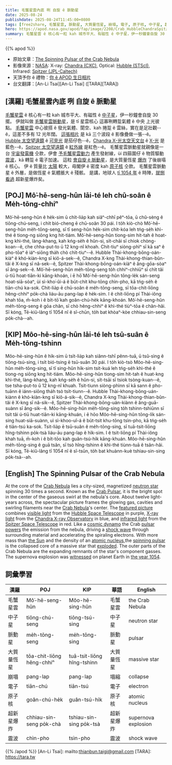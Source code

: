 ```yaml
---
title: 毛蟹星雲內底 咧 自旋 ê 脈動星
date: 2025-08-24
publishdate: 2025-08-24T11:45:00+0800
tags: [free2share, 毛蟹星雲, 脈動星, 大質量恆星, 崩塌, 電子, 原子核, 中子星, 超新星爆炸, 震波]
hero: https://apod.nasa.gov/apod/fap/image/2208/Crab_HubbleChandraSpitzer_1080.jpg
summary: 毛蟹星雲 ê 核心有一粒 kah 城市平大、有磁性 ê 中子星，伊一秒鐘會自旋 30 擺。
---
```


{{% apod %}}

- 原始文章：[The Spinning Pulsar of the Crab Nebula](https://apod.nasa.gov/apod/ap250824.html)
- 影像來源：[NASA](https://www.nasa.gov/): X-ray: [Chandra (CXC)](https://chandra.harvard.edu/), Optical: [Hubble (STScI)](https://www.stsci.edu/hst), Infrared: [Spitzer (JPL-Caltech)](https://www.spitzer.caltech.edu/)
- 天頂予你 ê 禮物：[你 ê APOD 生日相片](https://apod.nasa.gov/apod/calendar/allyears.html)
- 台文翻譯：[An-Li Tsai][An-Li Tsai] ([TARA][TARA])

## [漢羅] 毛蟹星雲內底 咧 自旋 ê 脈動星
[毛蟹星雲][Crab Nebula] ê 核心有一粒 kah 城市平大、有磁性 ê [中子星][neutron star]，伊一秒鐘會自旋 30 擺。
伊就叫做 [毛蟹星雲脈動星][Crab Pulsar]，是 tī 星雲核心 這寡咧轉踅氣體 ê 中央 上光彼點。
[毛蟹星雲][Crab Nebula t] 中心彼搭 ê 發光氣體、閬空、kah 捲踅 ê 雲絲，實在是足壯觀--ê，這差不多有 12 光年闊。
[這張相片][featured picture] 是 kā 三个波段 ê 影像疊做一張--ê。
[Hubble 太空望遠鏡][Hubble Space Telescope] ê [可見光][visible light] 是茄仔色--ê，[Chandra X-光太空天文台][Chandra X-ray Observatory] ê [X-光][X-ray light] 是藍色--ê，[Spitzer 太空望遠鏡][Spitzer Space Telescope] ê [紅外線][infrared light] 是紅色--ê。
毛蟹星雲脈動星就親像是一台 [宇宙發電機][cosmic dynamo] 仝款，伊會 [予毛蟹星雲動力][pulsar powers] 產生發射線，ùi 四箍圍仔 ê 物質驅動 [震波][shock wave t]，kā 轉踅 ê 電子加速。
這粒 [會自旋 ê 脈動星][spinning pulsar]，是大質量恆星 [爆炸][exploded] 了後崩塌 ê 核心。
伊 ê 質量比 [太陽][the Sun] 較大，毋閣伊 ê 密度 kah [原子核][atomic nucleus] 仝款。
毛蟹星雲脈動星 ê 外層，是做恆星 ê 氣體脹大 ê 殘骸。
是講，地球人 [tī 1054 年][the year 1054] ê 時陣，[就捌看過][witnessed] 超新星爆炸矣。

## [POJ] Mô͘-hē-seng-hûn lāi-té leh chū-soân ê Me̍h-tōng-chhiⁿ
Mô͘-hē-seng-hûn ê he̍k-sim ū chi̍t-lia̍p kah siâⁿ-chhī pêⁿ-tōa, ū chû-sèng ê tiōng-chú-seng, i chi̍t bió-cheng ē chū-soân 30 pái.
I to̍h kiò-chò Mô͘-hē-seng-hûn me̍h-tōng-seng, sī tī seng-hûn he̍k-sim chit-kóa leh tńg-se̍h khì-thé ê tiong-ng siōng kng hit-tiám.
Mô͘-hē-seng-hûn tiong-sim hit-tah ê hoat-kng khì-thé, làng-khang, kah kńg-se̍h ê hûn-si, si̍t-chāi sī chiok chòng-koan--ê, che chha-put-to ū 12 kng-nî khoah.
Chit-tiuⁿ siòng-phìⁿ sī kā saⁿ ê pho-tōaⁿ ê iáⁿ-siōng tha̍h chò chi̍t-tiuⁿ--ê.
Hubble Thài-khong-bōng-oán-kiàⁿ ê khó-kiàn-kng sī kiô-á-sek--ê, Chandra X-kng Thài-khong-thian-bûn-tâi ê X-kng sī nâ-sek--ê, Spitzer Thài-khong-bōng-oán-kiàⁿ ê âng-gōa-sòaⁿ sī âng-sek--ê.
Mô͘-hē-seng-hûn me̍h-tōng-seng to̍h chhiⁿ-chhiūⁿ sī chi̍t tâi ú-tiū hoat-tiān-ki kāng-khoán, i ē hō͘ Mô͘-hē-seng-hûn tōng-le̍k sán-seng hoat-siā-sòaⁿ, ùi sì-kho͘-ûi-á ê bu̍t-chit khu-tōng chìn-pho, kā tńg-se̍h ê tiān-chú ka-sok.
Chit-lia̍p ē chū-soân ê me̍h-tōng-seng, sī tōa-chit-liōng hêng-chhiⁿ po̍k-chà liáu-āu pang-lap ê he̍k-sim.
I ê chit-liōng pí Thài-iông khah tōa, m̄-koh i ê bi̍t-tō͘ kah goân-chú-he̍k kāng-khoán.
Mô͘-hē-seng-hûn me̍h-tōng-seng ê gōa chân, sī chò hêng-chhiⁿ ê khì-thé tiùⁿ-tōa ê chân-hâi.
Sī kóng, Tē-kiû-lâng tī 1054 nî ê sî-chūn, to̍h bat khòaⁿ-kòe chhiau-sin-seng po̍k-chà--ah.

## [KIP] Môo-hē-sing-hûn lāi-té leh tsū-suân ê Me̍h-tōng-tshinn
Môo-hē-sing-hûn ê hi̍k-sim ū tsi̍t-lia̍p kah siânn-tshī pênn-tuā, ū tsû-sìng ê tiōng-tsú-sing, i tsi̍t bió-tsing ē tsū-suân 30 pái.
I to̍h kiò-tsò Môo-hē-sing-hûn me̍h-tōng-sing, sī tī sing-hûn hi̍k-sim tsit-kuá leh tńg-se̍h khì-thé ê tiong-ng siōng kng hit-tiám.
Môo-hē-sing-hûn tiong-sim hit-tah ê huat-kng khì-thé, làng-khang, kah kńg-se̍h ê hûn-si, si̍t-tsāi sī tsiok tsòng-kuan--ê, tse tsha-put-to ū 12 kng-nî khuah.
Tsit-tiunn siòng-phìnn sī kā sann ê pho-tuānn ê iánn-siōng tha̍h tsò tsi̍t-tiunn--ê.
Hubble Thài-khong-bōng-uán-kiànn ê khó-kiàn-kng sī kiô-á-sik--ê, Chandra X-kng Thài-khong-thian-bûn-tâi ê X-kng sī nâ-sik--ê, Spitzer Thài-khong-bōng-uán-kiànn ê âng-guā-suànn sī âng-sik--ê.
Môo-hē-sing-hûn me̍h-tōng-sing to̍h tshinn-tshiūnn sī tsi̍t tâi ú-tiū huat-tiān-ki kāng-khuán, i ē hōo Môo-hē-sing-hûn tōng-li̍k sán-sing huat-siā-suànn, uì sì-khoo-uî-á ê bu̍t-tsit khu-tōng tsìn-pho, kā tńg-se̍h ê tiān-tsú ka-sok.
Tsit-lia̍p ē tsū-suân ê me̍h-tōng-sing, sī tuā-tsit-liōng hîng-tshinn po̍k-tsà liáu-āu pang-lap ê hi̍k-sim.
I ê tsit-liōng pí Thài-iông khah tuā, m̄-koh i ê bi̍t-tōo kah guân-tsú-hi̍k kāng-khuán.
Môo-hē-sing-hûn me̍h-tōng-sing ê guā tsân, sī tsò hîng-tshinn ê khì-thé tiùnn-tuā ê tsân-hâi.
Sī kóng, Tē-kiû-lâng tī 1054 nî ê sî-tsūn, to̍h bat khuànn-kuè tshiau-sin-sing po̍k-tsà--ah.

## [English] The Spinning Pulsar of the Crab Nebula
At the core of the [Crab Nebula][Crab Nebula] lies a city-sized, magnetized [neutron star][neutron star] spinning 30 times a second.
Known as the [Crab Pulsar][Crab Pulsar], it is the bright spot in the center of the gaseous swirl at the nebula's core.
About twelve light-years across, the spectacular picture frames the glowing gas, cavities and swirling filaments near the [Crab Nebula][Crab Nebula e]'s center.
The [featured picture][featured picture] combines [visible light][visible light] from the [Hubble Space Telescope][Hubble Space Telescope] in purple, [X-ray light][X-ray light] from the [Chandra X-ray Observatory][Chandra X-ray Observatory] in blue, and [infrared light][infrared light] from the [Spitzer Space Telescope][Spitzer Space Telescope] in red.
Like a [cosmic dynamo][cosmic dynamo] the Crab [pulsar powers][pulsar powers] the emission from the nebula, driving a [shock wave][shock wave e] through surrounding material and accelerating the spiraling electrons.
With more mass than [the Sun][the Sun] and the density of an [atomic nucleus][atomic nucleus],the [spinning pulsar][spinning pulsar] is the collapsed core of a massive star that [exploded][exploded].
The outer parts of the Crab Nebula are the expanding remnants of the star's component gasses.
The supernova explosion was [witnessed][witnessed] on planet Earth in [the year 1054][the year 1054].

## 詞彙學習

|漢羅|POJ|KIP|華語|English|
|-|-|-|-|-|
|毛蟹星雲|Mô͘-hē-seng-hûn|Môo-hē-sing-hûn|毛蟹星雲|the Crab Nebula|
|中子星|tiōng-chú-seng|tiōng-tsú-sing|中子星|neutron star|
|脈動星|me̍h-tōng-seng|me̍h-tōng-sing|脈動星|pulsar|
|大質量恆星|tōa-chit-liōng hêng-chhiⁿ|tuā-tsit-liōng hîng-tshinn|大質量恆星|massive star|
|崩塌|pang-lap|pang-lap|塌縮|collapse|
|電子|tiān-chú|tiān-tsú|電子|electron|
|原子核|goân-chú-he̍k|guân-tsú-hi̍k|原子核|atomic nucleus|
|超新星爆炸|chhiau-sin-seng po̍k-chà|tshiau-sin-sing po̍k-tsà|超新星爆炸|supernova explosion|
|震波|chìn-pho|tsìn-pho|震波|shock wave|

{{% /apod %}}
[An-Li Tsai]: mailto:thianbun.taigi@gmail.com
[TARA]: https://tara.tw

[copyright]: https://apod.nasa.gov/apod/fap/lib/about_apod.html#srapply

[Crab Nebula]:https://www.nasa.gov/feature/goddard/2017/messier-1-the-crab-nebula
[neutron star]:https://en.wikipedia.org/wiki/Neutron_star
[Crab Pulsar]:https://en.wikipedia.org/wiki/Crab_Pulsar
[Crab Nebula e]:https://apod.nasa.gov/apod/ap220304.html
[Crab Nebula t]:https://apod.tw/daily/20220304/
[featured picture]:https://chandra.harvard.edu/photo/2018/crab/
[visible light]:https://science.nasa.gov/ems/09_visiblelight
[Hubble Space Telescope]:https://www.nasa.gov/mission_pages/hubble/about
[X-ray light]:https://science.nasa.gov/ems/11_xrays
[Chandra X-ray Observatory]:https://chandra.harvard.edu/about/
[infrared light]:https://science.nasa.gov/ems/07_infraredwaves
[Spitzer Space Telescope]:https://www.spitzer.caltech.edu/mission/mission-overview
[cosmic dynamo]:https://chandra.harvard.edu/chronicle/0201/vela.html
[pulsar powers]:https://apod.nasa.gov/apod/ap010602.html
[shock wave e]:https://apod.nasa.gov/apod/ap220522.html
[shock wave t]:https://apod.tw/daily/20220522/
[the Sun]:https://www.google.com/search?q=mass+of+the+sun
[atomic nucleus]:http://hyperphysics.phy-astr.gsu.edu/hbase/nuclear/nucuni.html
[spinning pulsar]:https://www.youtube.com/shorts/EVX7krUYYjs
[exploded]:https://youtu.be/aysiMbgml5g
[witnessed]:https://as1.ftcdn.net/v2/jpg/03/43/87/98/1000_F_343879856_Ino0o68y6MO3wCJsvVdclbT381NkKvhT.jpg
[the year 1054]:http://messier.seds.org/more/m001_sn.html
